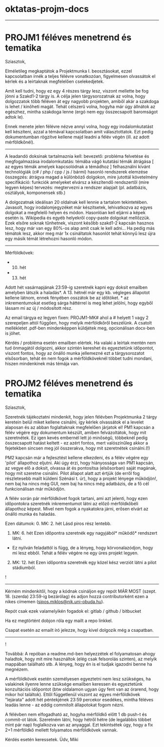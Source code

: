 # oktatas-projm-docs

----

# PROJM1 féléves menetrend és tematika
Sziasztok,

Elméletileg megkaptátok a Projektmunka I. beosztásokat, ezzel kapcsolatban írnék a teljes félévre vonatkozóan, figyelmesen olvassátok el kérlek és a leírtaknak megfelelően cselekedjetek.

Amit kell tudni, hogy ez egy 4 részes tárgy lesz, viszont mellette be fog jönni a Szakd1-2 tárgy is. A célja jelen tárgysorozatnak az volna, hogy dolgozzatok több féléven át egy nagyobb projekten, amiből akár a szakdoga is lehet / kinőheti magát. Tehát célszerű volna, hogyha már úgy állnátok az egészhez, mintha szakdoga lenne (ergó nem egy összecsapott baromságot adtok le).

Ennek menete jelen félévre nézve annyi volna, hogy egy irodalomkutatást kell készíteni, azzal a témával kapcsolatban amit választottatok. Ezt pedig dokumentumban rögzítve kellene majd leadni a félév végén (ill. az adott mérföldkőnél).

----

A leadandó doksinak tartalmaznia kell:
bevezető: probléma felvetése és megfogalmazása
irodalomkutatás: témába vágó kutatási témák átrágása
[ az egyes témák amelyek kapcsolódnak a témádhoz ]
felhasználni kívánt technológiák (c# / php / cpp / js / bármi)
hasonló rendszerek elemzése
összegzés: átrágva magad a különböző dolgokon, mire jutottál
követelmény specifikáció: funkciók amelyeket elvársz a készítendő rendszertől (mire legyen képes)
tervezés: megtervezni a rendszer alapjait (pl. adatbázis, osztályok, komponensek stb.)

A dolgozatnak ideálisan 20 oldalnak kell lennie a tartalom tekintetében. Javasolt, hogy irodalomjegyzéket már készítsetek, lehivatkozva az egyes dolgokat a megfelelő helyen és módon. Hasonlóan kell eljárni a képek esetén is. Wikipedia és egyéb helyekről copy-paste dolgokat mellőzzük. Ezek elsőre soknak tűnhetnek, viszont később szakd1-2 kapcsán hasznos lesz, hogy már van egy 80%-os alap amit csak le kell adni... Ha pedig más témátok lesz, akkor meg már 1x csináltatok hasonlót tehát könnyű lesz újra egy másik témát létrehozni hasonló módon.

----

Mérföldkövek:
- 10. hét
- 13. hét

Adott hét vasárnapjának 23:59-ig szeretnék kapni egy doksit emailben amelyben látszik a haladás*. A 13. hétnél már egy kb. végleges állapotot kellene látnom, ennek fényében osszátok be az időtöket. * az inkrementumokat esetleg sárga háttérrel is meg lehet jelölni, hogy egyből lássam mi az új / módosított rész.

Az email tárgya ez legyen fixen: PROJM1-MK# ahol a # helyett 1 vagy 2 szerepeljen attól függően, hogy melyik mérföldkőről beszélünk. A csatolt mellékletet .pdf-ben mindenképpen küldjétek meg, opcionálisan docx-ben is jöhet.


Kérdés / probléma esetén emailben elértek. Ha valaki a leírtak mentén nem tud önmagától dolgozni, akkor szintén kereshet és egyeztetünk időpontot, viszont fontos, hogy az önálló munka jellemezné ezt a tárgysorozatot elsősorban, tehát én nem fogok a mérföldköveknél többet tudni mondani, hiszen mindenkinek más témája van.

# PROJM2 féléves menetrend és tematika
Sziasztok,

Szeretnék tájékoztatni mindenkit, hogy jelen félévben Projektmunka 2 tárgy keretein belül miket kellene csinálni, így kérlek olvassátok el a levelet alaposan és az abban foglaltaknak megfelelően járjatok el!
PM1 kapcsán a félév végére egy dokumentum készült, amiben felvázoltátok, hogy mit szeretnétek. Ez igen kevés embernél lett jó minőségű, többeknél pedig összecsapott hatást keltett - ez azért fontos, mert valószínűleg akkor a fejetekben sincsen meg jól összerakva, hogy mit szeretnétek csinálni.(!)

PM2 kapcsán már a fejlesztést kellene elkezdeni, és a félév végére egy 'pilot' állapothoz eljutni. Aki úgy érzi, hogy hiányossága van PM1 kapcsán, az vegye elő a doksit, olvassa át és pontosítsa (elsősorban) saját magának, hogy mit szeretne csinálni. Pilot állapot alatt azt értjük (de erről fog részletesebb mailt küldeni Szénási t. úr), hogy a projekt lényege működjön!, nem baj ha nincs még GUI, nem baj ha nincs még adatbázis, de a fő cél funkcionálisan már működjön.

A félév során pár mérföldkövet fogok tartani, ami azt jelenti, hogy ezen időpontokra szeretnék inkrementumot látni az előző mérföldkőbéli állapothoz képest. Mivel nem fogok a nyakatokra járni, erősen elvárt az önálló munka és haladás.

Ezen dátumok:
0. MK: 2. hét
Lásd piros rész lentebb.

1. MK: 6. hét
Ezen időpontra szeretnék egy nagyjából* működő* rendszert látni.
* Ez nyilván feladattól is függ, de a lényeg, hogy körvonalazódjon, hogy mi lesz ebből. Tehát a félév végére ne egy üres projekt legyen.

2. MK: 12. hét
Ezen időpontra szeretnék egy közel kész verziót látni a pilot stádiumból.

!
- - -

Kérném mindenkitől, hogy a kódnak csináljon egy repót MÁR MOST (szept. 18. (szerda) 23:59-ig bezárólag)
és adjon hozzá contributorként ezen a nikes címemen (sipos.miklos@nik.uni-obuda.hu).

Repót csak ezek valamelyikén fogadok el: gitlab / github / bitbucket

Ha ez megtörtént dobjon róla egy mailt a repo linkkel.

Csapat esetén az emailt író jelezze, hogy kivel dolgozik még a csapatban.

- - -
!


Továbbá:
A repóban a readme.md-ben helyezzétek el folyamatosan ahogy haladtok, hogy mit mire használtok (elég csak felsorolás szinten), az melyik mappában található stb. A lényeg, hogy én is el tudjak igazodni benne ha megnézem.

A mérföldkövek esetén személyesen egyeztetni nem lesz szükséges, ha valakinek ilyenre lenne szüksége emailben keressen és egyeztetünk konzultációs időpontot (btw oldalamon ugyan úgy fent van az órarend, hogy mikor hol találtok). Ettől függetlenül viszont az egyes mérföldkövek "lejárata" adott hét péntekjének 23:59 percekor esedékes, mintha féléves leadás lenne - az eddig commitolt állapotokat fogom nézni.

A félévben nem elfogadható az, hogyha mérföldkő előtt 1 db push-t és commit-ot látok. Szeretném látni, hogy hétről hétre (de legalábbis többet mint pár nap) foglalkozva van az anyaggal. Ezt tekintsétek úgy, hogy a fix 2+1 mérföldkő mellett folyamatos mérföldkövek vannak.

Kérdés esetén keressetek.
Üdv,
Miki